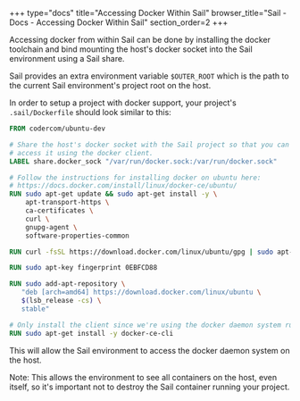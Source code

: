 +++
type="docs"
title="Accessing Docker Within Sail"
browser_title="Sail - Docs - Accessing Docker Within Sail"
section_order=2
+++


Accessing docker from within Sail can be done by installing the docker toolchain
and bind mounting the host's docker socket into the Sail environment using a Sail
share.

Sail provides an extra environment variable `$OUTER_ROOT` which is the path to 
the current Sail environment's project root on the host.

In order to setup a project with docker support, your project's `.sail/Dockerfile`
should look similar to this:

```Dockerfile
FROM codercom/ubuntu-dev

# Share the host's docker socket with the Sail project so that you can
# access it using the docker client.
LABEL share.docker_sock "/var/run/docker.sock:/var/run/docker.sock"

# Follow the instructions for installing docker on ubuntu here:
# https://docs.docker.com/install/linux/docker-ce/ubuntu/
RUN sudo apt-get update && sudo apt-get install -y \
    apt-transport-https \
    ca-certificates \
    curl \
    gnupg-agent \
    software-properties-common

RUN curl -fsSL https://download.docker.com/linux/ubuntu/gpg | sudo apt-key add -

RUN sudo apt-key fingerprint 0EBFCD88

RUN sudo add-apt-repository \
   "deb [arch=amd64] https://download.docker.com/linux/ubuntu \
   $(lsb_release -cs) \
   stable"

# Only install the client since we're using the docker daemon system running on the host.
RUN sudo apt-get install -y docker-ce-cli
```

This will allow the Sail environment to access the docker daemon system on the host.

Note: This allows the environment to see all containers on the host, even itself,
so it's important not to destroy the Sail container running your project.
